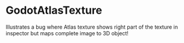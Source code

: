 # GodotAtlasTexture

Illustrates a bug where Atlas texture shows right part of the texture in inspector but maps complete image to 3D object!
